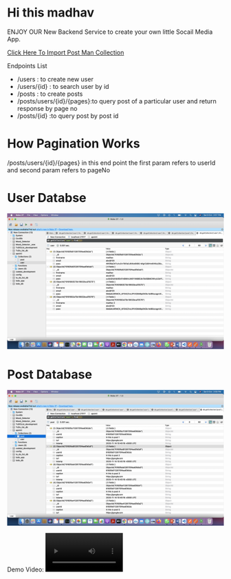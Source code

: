 <H1>Hi this madhav</H1>
<P>ENJOY OUR New Backend Service to create your own little Socail Media App.<p>
<a href='https://www.getpostman.com/collections/fe20231cd363ee911317'>
Click Here To Import Post Man Collection</a>

<p>Endpoints List</p>
<ul>
<li>/users      : to create new user</li>
<li>/users/{id} : to search user by id</li>
<li>/posts      : to create posts</li>
<li>/posts/users/{id}/{pages}:to query post of a particular user and return response by page no</li>
<li>/posts/{id} :to query post by post id</li>
</ul>

<h1>How Pagination Works</h1>

<p>/posts/users/{id}/{pages} in this end point the first param refers to userId and second param refers to pageNo</p>
<h1>User Databse</h1>
<img src='./userDatabase.png'></img>

<h1>Post Database</h1>
<img src='./PostDatabase.png'></img>

Demo Video:
<video src='./vid.mkv' width=180/>
